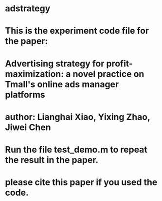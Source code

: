 # adstrategy
# This is the experiment code file for the paper:
# Advertising strategy for profit-maximization: a novel practice on Tmall's online ads manager platforms
# author: Lianghai Xiao, Yixing Zhao, Jiwei Chen
#
# Run the file test_demo.m to repeat the result in the paper.
#
# please cite this paper if you used the code.
#
#
